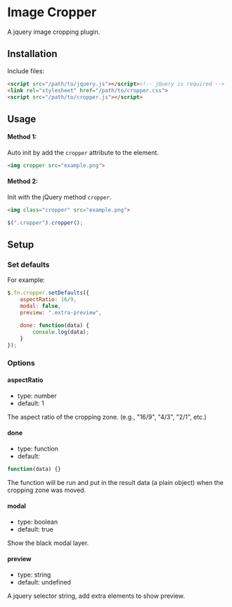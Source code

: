 # Image Cropper

A jquery image cropping plugin.



## Installation

Include files:

```html
<script src="/path/to/jquery.js"></script><!-- jQuery is required -->
<link rel="stylesheet" href="/path/to/cropper.css">
<script src="/path/to/cropper.js"></script>
```


## Usage

#### Method 1:

Auto init by add the `cropper` attribute to the element.

```html
<img cropper src="example.png">
```
#### Method 2:

Init with the jQuery method `cropper`.

```html
<img class="cropper" src="example.png">
```

```javascript
$(".cropper").cropper();
```


## Setup

### Set defaults

For example:

```javascript
$.fn.cropper.setDefaults({
	aspectRatio: 16/9,
    modal: false,
    preview: ".extra-preview",

    done: function(data) {
        console.log(data);
    }
});
```

### Options

#### aspectRatio

* type: number
* default: 1

The aspect ratio of the cropping zone. (e.g., "16/9", "4/3", "2/1", etc.)

#### done

* type: function
* default:

```javascript
function(data) {}
```

The function will be run and put in the result data (a plain object) when the cropping zone was moved.

#### modal

* type: boolean
* default: true

Show the black modal layer.

#### preview

* type: string
* default: undefined

A jquery selector string, add extra elements to show preview.